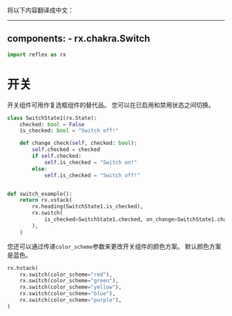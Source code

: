将以下内容翻译成中文：

---
components:
    - rx.chakra.Switch
---

```python exec
import reflex as rx
```

# 开关

开关组件可用作复选框组件的替代品。
您可以在已启用和禁用状态之间切换。

```python demo exec
class SwitchState1(rx.State):
    checked: bool = False
    is_checked: bool = "Switch off!"

    def change_check(self, checked: bool):
        self.checked = checked
        if self.checked:
            self.is_checked = "Switch on!"
        else:
            self.is_checked = "Switch off!"


def switch_example():
    return rx.vstack(
        rx.heading(SwitchState1.is_checked),
        rx.switch(
            is_checked=SwitchState1.checked, on_change=SwitchState1.change_check
        ),
    )
```

您还可以通过传递`color_scheme`参数来更改开关组件的颜色方案。
默认颜色方案是蓝色。

```python demo
rx.hstack(
    rx.switch(color_scheme="red"),
    rx.switch(color_scheme="green"),
    rx.switch(color_scheme="yellow"),
    rx.switch(color_scheme="blue"),
    rx.switch(color_scheme="purple"),
)
```

